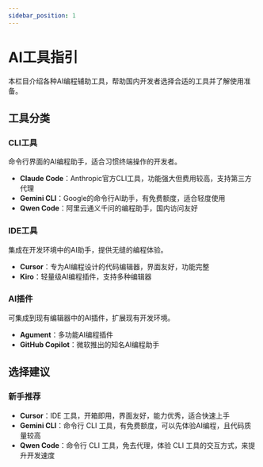 ```yaml
---
sidebar_position: 1
---
```


# AI工具指引

本栏目介绍各种AI编程辅助工具，帮助国内开发者选择合适的工具并了解使用准备。

## 工具分类

### CLI工具
命令行界面的AI编程助手，适合习惯终端操作的开发者。

- **Claude Code**：Anthropic官方CLI工具，功能强大但费用较高，支持第三方代理
- **Gemini CLI**：Google的命令行AI助手，有免费额度，适合轻度使用
- **Qwen Code**：阿里云通义千问的编程助手，国内访问友好

### IDE工具  
集成在开发环境中的AI助手，提供无缝的编程体验。

- **Cursor**：专为AI编程设计的代码编辑器，界面友好，功能完整
- **Kiro**：轻量级AI编程插件，支持多种编辑器

### AI插件
可集成到现有编辑器中的AI插件，扩展现有开发环境。

- **Agument**：多功能AI编程插件
- **GitHub Copilot**：微软推出的知名AI编程助手

## 选择建议

### 新手推荐
- **Cursor**：IDE 工具，开箱即用，界面友好，能力优秀，适合快速上手
- **Gemini CLI**：命令行 CLI 工具，有免费额度，可以先体验AI编程，且代码质量较高
- **Qwen Code**：命令行 CLI 工具，免去代理，体验 CLI 工具的交互方式，来提升开发速度
